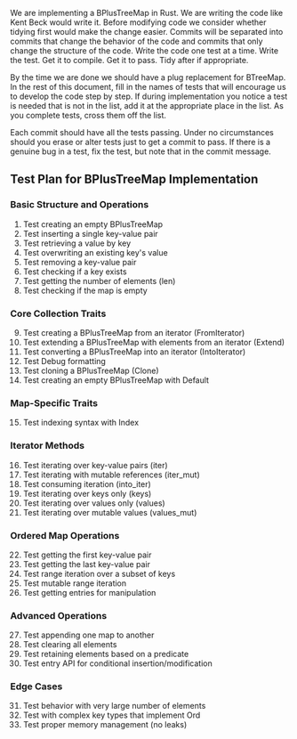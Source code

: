 We are implementing a BPlusTreeMap in Rust. We are writing the code like Kent Beck would write it. Before modifying code we consider whether tidying first would make the change easier. Commits will be separated into commits that change the behavior of the code and commits that only change the structure of the code. Write the code one test at a time. Write the test. Get it to compile. Get it to pass. Tidy after if appropriate.

By the time we are done we should have a plug replacement for BTreeMap. In the rest of this document, fill in the names of tests that will encourage us to develop the code step by step. If during implementation you notice a test is needed that is not in the list, add it at the appropriate place in the list. As you complete tests, cross them off the list.

Each commit should have all the tests passing. Under no circumstances should you erase or alter tests just to get a commit to pass. If there is a genuine bug in a test, fix the test, but note that in the commit message.

## Test Plan for BPlusTreeMap Implementation

### Basic Structure and Operations

1. Test creating an empty BPlusTreeMap
2. Test inserting a single key-value pair
3. Test retrieving a value by key
4. Test overwriting an existing key's value
5. Test removing a key-value pair
6. Test checking if a key exists
7. Test getting the number of elements (len)
8. Test checking if the map is empty

### Core Collection Traits

9. Test creating a BPlusTreeMap from an iterator (FromIterator)
10. Test extending a BPlusTreeMap with elements from an iterator (Extend)
11. Test converting a BPlusTreeMap into an iterator (IntoIterator)
12. Test Debug formatting
13. Test cloning a BPlusTreeMap (Clone)
14. Test creating an empty BPlusTreeMap with Default

### Map-Specific Traits

15. Test indexing syntax with Index<K>

### Iterator Methods

16. Test iterating over key-value pairs (iter)
17. Test iterating with mutable references (iter_mut)
18. Test consuming iteration (into_iter)
19. Test iterating over keys only (keys)
20. Test iterating over values only (values)
21. Test iterating over mutable values (values_mut)

### Ordered Map Operations

22. Test getting the first key-value pair
23. Test getting the last key-value pair
24. Test range iteration over a subset of keys
25. Test mutable range iteration
26. Test getting entries for manipulation

### Advanced Operations

27. Test appending one map to another
28. Test clearing all elements
29. Test retaining elements based on a predicate
30. Test entry API for conditional insertion/modification

### Edge Cases

31. Test behavior with very large number of elements
32. Test with complex key types that implement Ord
33. Test proper memory management (no leaks)
